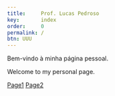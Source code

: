 ```yaml
---
title:     Prof. Lucas Pedroso
key:       index
order:     0
permalink: /
btn: UUU
---
```

Bem-vindo à minha página pessoal.

Welcome to my personal page.

<a href="#" class="btn">Page1</a>
<a href="#" class="btn">Page2</a>
